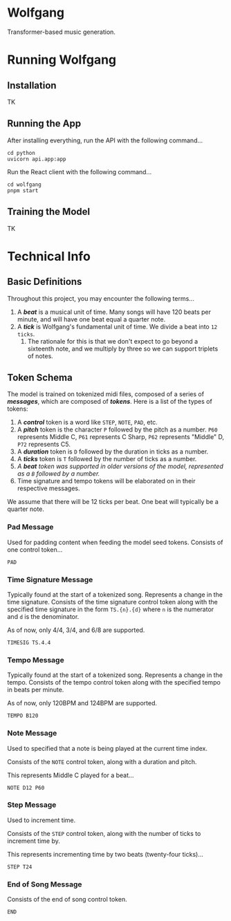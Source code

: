 # Wolfgang

Transformer-based music generation.

# Running Wolfgang

## Installation

TK

## Running the App

After installing everything, run the API with the following command...

```
cd python
uvicorn api.app:app
```

Run the React client with the following command...

```
cd wolfgang
pnpm start
```

## Training the Model

TK

# Technical Info

## Basic Definitions

Throughout this project, you may encounter the following terms...

1. A ***beat*** is a musical unit of time. Many songs will have 120 beats per minute, and will have one beat equal a quarter note.
2. A ***tick*** is Wolfgang's fundamental unit of time. We divide a beat into `12 ticks`.
	1. The rationale for this is that we don't expect to go beyond a sixteenth note, and we multiply by three so we can support triplets of notes.

## Token Schema

The model is trained on tokenized midi files, composed of a series of ***messages***, which are composed of ***tokens***. Here is a list of the types of tokens:

1. A ***control*** token is a word like `STEP`, `NOTE`, `PAD`, etc.
2. A ***pitch*** token is the character `P` followed by the pitch as a number. `P60` represents Middle C, `P61` represents C Sharp, `P62` represents "Middle" D, `P72` represents C5.
3. A ***duration*** token is `D` followed by the duration in ticks as a number.
4. A ***ticks*** token is `T` followed by the number of ticks as a number.
5. *A **beat** token was supported in older versions of the model, represented as a `B` followed by a number.*
6. Time signature and tempo tokens will be elaborated on in their respective messages.

We assume that there will be 12 ticks per beat. One beat will typically be a quarter note.

### Pad Message

Used for padding content when feeding the model seed tokens. Consists of one control token...

```
PAD
```

### Time Signature Message

Typically found at the start of a tokenized song. Represents a change in the time signature. Consists of the time signature control token along with the specified time signature in the form `TS.{n}.{d}` where `n` is the numerator and `d` is the denominator.

As of now, only 4/4, 3/4, and 6/8 are supported.

```
TIMESIG TS.4.4
```

### Tempo Message

Typically found at the start of a tokenized song. Represents a change in the tempo. Consists of the tempo control token along with the specified tempo in beats per minute.

As of now, only 120BPM and 124BPM are supported.

```
TEMPO B120
```

### Note Message

Used to specified that a note is being played at the current time index.

Consists of the `NOTE` control token, along with a duration and pitch.

This represents Middle C played for a beat...

```
NOTE D12 P60
```

### Step Message

Used to increment time.

Consists of the `STEP` control token, along with the number of ticks to increment time by.

This represents incrementing time by two beats (twenty-four ticks)...

```
STEP T24
```

### End of Song Message

Consists of the end of song control token.

```
END
```